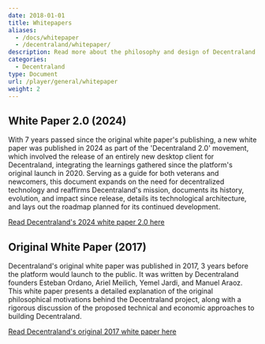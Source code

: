 ```yaml
---
date: 2018-01-01
title: Whitepapers
aliases:
  - /docs/whitepaper
  - /decentraland/whitepaper/
description: Read more about the philosophy and design of Decentraland in our white paper.
categories:
  - Decentraland
type: Document
url: /player/general/whitepaper
weight: 2
---
```


## White Paper 2.0 (2024)

With 7 years passed since the original white paper's publishing, a new white paper was published in 2024 as part of the 'Decentraland 2.0' movement, which involved the release of an entirely new desktop client for Decentraland, integrating the learnings gathered since the platform's original launch in 2020. Serving as a guide for both veterans and newcomers, this document expands on the need for decentralized technology and reaffirms Decentraland's mission, documents its history, evolution, and impact since release, details its technological architecture, and lays out the roadmap planned for its continued development.

[Read Decentraland's 2024 white paper 2.0 here](https://decentraland.org/whitepaper2.pdf)

## Original White Paper (2017)

Decentraland's original white paper was published in 2017, 3 years before the platform would launch to the public. It was written by Decentraland founders Esteban Ordano, Ariel Meilich, Yemel Jardi, and Manuel Araoz. This white paper presents a detailed explanation of the original philosophical motivations behind the Decentraland project, along with a rigorous discussion of the proposed technical and economic approaches to building Decentraland.

[Read Decentraland's original 2017 white paper here](https://decentraland.org/whitepaper.pdf)
